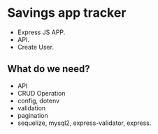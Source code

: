 # Savings app tracker

- Express JS APP.
- API.
- Create User.


## What do we need?

- API
- CRUD Operation
- config, dotenv
- validation
- pagination
- sequelize, mysql2, express-validator, express.


